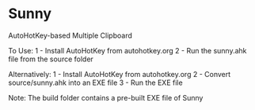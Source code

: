 # Sunny
AutoHotKey-based Multiple Clipboard

To Use:
1 - Install AutoHotKey from autohotkey.org
2 - Run the sunny.ahk file from the source folder

Alternatively:
1 - Install AutoHotKey from autohotkey.org
2 - Convert source/sunny.ahk into an EXE file
3 - Run the EXE file

Note: The build folder contains a pre-built EXE file of Sunny
